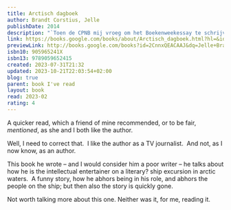 ```yaml
---
title: Arctisch dagboek
author: Brandt Corstius, Jelle
publishDate: 2014
description: "`Toen de CPNB mij vroeg om het Boekenweekessay te schrijven, met reizen als thema, moest ik meteen denken aan het dagboek dat ik ooit heb bijgehouden tijdens een cruise op de Witte Zee. Ik was aan boord om lezingen te geven. Normaal houd ik geen dagboeken bij, maar dit waren geen normale omstandigheden. Ik begon het dagboek tegen het einde van de reis. Ik was ernstig in de war en durfde mijn raamloze hut niet meer uit. Ik sta niet in voor de waarheid van dit document; zoals gezegd was ik in de war. En ik at nauwelijks, want om aan eten te komen moest ik mijn hut uit, en dat wilde ik niet. Dat het schip flink op en neer deinde, hielp ook niet mee. Ik heb besloten om het dagboek in al zijn rauwheid intact te laten. De aantekeningen op het schip vormen de basis voor Arctisch dagboek, het persoonlijke verslag van Jelle Brandt Corstius over reizen per cruiseschip en over zijn liefde voor Rusland. En over de ellende van bekend zijn, en de behoefte aan alleen zijn. Bron: Flaptekst, uitgeversinformatie."
link: https://books.google.com/books/about/Arctisch_dagboek.html?hl=&id=2CnnxQEACAAJ
previewLink: http://books.google.com/books?id=2CnnxQEACAAJ&dq=Jelle+Brandt+Corstius,+Arctisch+Dagboek&hl=&as_pt=BOOKS&cd=1&source=gbs_api
isbn10: 905965241X
isbn13: 9789059652415
created: 2023-07-31T21:32
updated: 2023-10-21T22:03:54+02:00
blog: true
parent: book I've read
layout: book
read: 2023-02
rating: 4
---
```

  
A quicker read, which a friend of mine recommended, or to be fair, _mentioned_, as she and I both like the author.  
  
Well, I need to correct that.  I like the author as a TV journalist.  And not, as I now know, as an author.  
  
This book he wrote – and I would consider him a poor writer – he talks about how he is the intellectual entertainer on a literary? ship excursion in arctic waters.  A funny story, how he abhors being in his role, and abhors the people on the ship; but then also the story is quickly gone.    
  
Not worth talking more about this one.  Neither was it, for me, reading it.